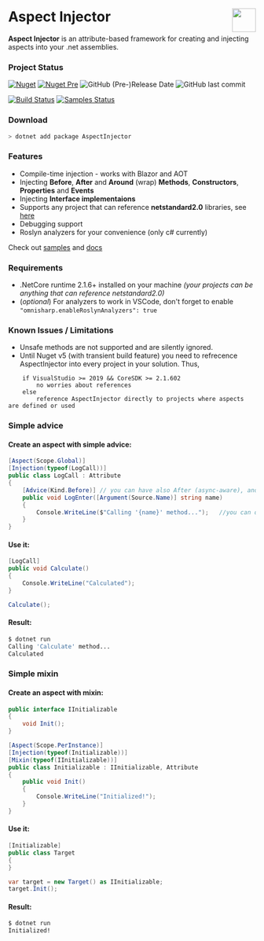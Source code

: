 <img src="https://raw.githubusercontent.com/pamidur/aspect-injector/master/package.png" width="48" align="right"/>Aspect Injector
========================
**Aspect Injector** is an attribute-based framework for creating and injecting aspects into your .net assemblies.

### Project Status
[![Nuget](https://img.shields.io/nuget/v/AspectInjector?label=stable&logo=nuget&style=flat-square)](https://www.nuget.org/packages/AspectInjector)
[![Nuget Pre](https://img.shields.io/nuget/vpre/AspectInjector?label=latest&logo=nuget&style=flat-square)](https://www.nuget.org/packages/AspectInjector)
![GitHub (Pre-)Release Date](https://img.shields.io/github/release-date-pre/pamidur/aspect-injector?style=flat-square)
![GitHub last commit](https://img.shields.io/github/last-commit/pamidur/aspect-injector?style=flat-square)

[![Build Status](https://img.shields.io/travis/pamidur/aspect-injector?style=flat-square&branch=master)](https://travis-ci.org/pamidur/aspect-injector)
[![Samples Status](https://img.shields.io/github/workflow/status/pamidur/aspect-injector/Samples?label=samples%20build&style=flat-square)](https://github.com/pamidur/aspect-injector/commits/master)

### Download
```bash
> dotnet add package AspectInjector
```

### Features
- Compile-time injection - works with Blazor and AOT
- Injecting **Before**, **After** and **Around** (wrap) **Methods**, **Constructors**, **Properties** and **Events**
- Injecting **Interface implementaions**
- Supports any project that can reference **netstandard2.0** libraries, see [here](https://docs.microsoft.com/en-us/dotnet/standard/net-standard)
- Debugging support
- Roslyn analyzers for your convenience (only c# currently)

Check out [samples](samples) and [docs](docs)

### Requirements
- .NetCore runtime 2.1.6+ installed on your machine _(your projects can be anything that can reference netstandard2.0)_
- (_optional_) For analyzers to work in VSCode, don't forget to enable ```"omnisharp.enableRoslynAnalyzers": true``` 

### Known Issues / Limitations
- Unsafe methods are not supported and are silently ignored.
- Until Nuget v5 (with transient build feature) you need to refrecence AspectInjector into every project in your solution.
Thus, 
``` 
    if VisualStudio >= 2019 && CoreSDK >= 2.1.602
        no worries about references
    else 
        reference AspectInjector directly to projects where aspects are defined or used
```


### Simple advice
#### Create an aspect with simple advice:
```C#
[Aspect(Scope.Global)]
[Injection(typeof(LogCall))]
public class LogCall : Attribute
{
    [Advice(Kind.Before)] // you can have also After (async-aware), and Around(Wrap/Instead) kinds
    public void LogEnter([Argument(Source.Name)] string name)
    {
        Console.WriteLine($"Calling '{name}' method...");   //you can debug it	
    }
}
```
#### Use it:
```C#
[LogCall]
public void Calculate() 
{ 
    Console.WriteLine("Calculated");
}

Calculate();
```
#### Result:
```bash
$ dotnet run
Calling 'Calculate' method...
Calculated
```


### Simple mixin
#### Create an aspect with mixin:
```C#
public interface IInitializable
{
    void Init();
}

[Aspect(Scope.PerInstance)]
[Injection(typeof(Initializable))]
[Mixin(typeof(IInitializable))]
public class Initializable : IInitializable, Attribute
{
    public void Init()
    {
        Console.WriteLine("Initialized!");
    }
}
```
#### Use it:
```C#
[Initializable]
public class Target
{ 
}

var target = new Target() as IInitializable;
target.Init();
```
#### Result:
```bash
$ dotnet run
Initialized!
```

